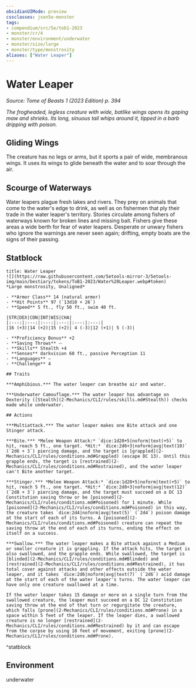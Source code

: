 ```yaml
---
obsidianUIMode: preview
cssclasses: json5e-monster
tags:
- compendium/src/5e/tob1-2023
- monster/cr/4
- monster/environment/underwater
- monster/size/large
- monster/type/monstrosity
aliases: ["Water Leaper"]
---
```

# Water Leaper
*Source: Tome of Beasts 1 (2023 Edition) p. 394*  

*The frogheaded, legless creature with wide, batlike wings opens its gaping maw and shrieks. Its long, sinuous tail whips around it, tipped in a barb dripping with poison.*

## Gliding Wings

The creature has no legs or arms, but it sports a pair of wide, membranous wings. It uses its wings to glide beneath the water and to soar through the air.

## Scourge of Waterways

Water leapers plague fresh lakes and rivers. They prey on animals that come to the water's edge to drink, as well as on fishermen that ply their trade in the water leaper's territory. Stories circulate among fishers of waterways known for broken lines and missing bait. Fishers give these areas a wide berth for fear of water leapers. Desperate or unwary fishers who ignore the warnings are never seen again; drifting, empty boats are the signs of their passing.

## Statblock

```ad-statblock
title: Water Leaper
![](https://raw.githubusercontent.com/5etools-mirror-3/5etools-img/main/bestiary/tokens/ToB1-2023/Water%20Leaper.webp#token)
*Large monstrosity, Unaligned*

- **Armor Class** 14 (natural armor)
- **Hit Points** 97 (`13d10 + 26`)
- **Speed** 5 ft., fly 50 ft., swim 40 ft.

|STR|DEX|CON|INT|WIS|CHA|
|:---:|:---:|:---:|:---:|:---:|:---:|
|16 (+3)|14 (+2)|15 (+2)| 4 (-3)|12 (+1)| 5 (-3)|

- **Proficiency Bonus** +2
- **Saving Throws** ⏤
- **Skills** Stealth +4
- **Senses** darkvision 60 ft., passive Perception 11
- **Languages** —
- **Challenge** 4

## Traits

***Amphibious.*** The water leaper can breathe air and water.

***Underwater Camouflage.*** The water leaper has advantage on Dexterity ([Stealth](2-Mechanics/CLI/rules/skills.md#Stealth)) checks made while underwater.

## Actions

***Multiattack.*** The water leaper makes one Bite attack and one Stinger attack.

***Bite.*** *Melee Weapon Attack:* `dice:1d20+5|noform|text(+5)` to hit, reach 5 ft., one target. *Hit:* `dice:2d6+3|noform|avg|text(10)` (`2d6 + 3`) piercing damage, and the target is [grappled](2-Mechanics/CLI/rules/conditions.md#Grappled) (escape DC 13). Until this grapple ends, the target is [restrained](2-Mechanics/CLI/rules/conditions.md#Restrained), and the water leaper can't Bite another target.

***Stinger.*** *Melee Weapon Attack:* `dice:1d20+5|noform|text(+5)` to hit, reach 5 ft., one target. *Hit:* `dice:2d8+3|noform|avg|text(12)` (`2d8 + 3`) piercing damage, and the target must succeed on a DC 13 Constitution saving throw or be [poisoned](2-Mechanics/CLI/rules/conditions.md#Poisoned) for 1 minute. While [poisoned](2-Mechanics/CLI/rules/conditions.md#Poisoned) in this way, the creature takes `dice:2d4|noform|avg|text(5)` (`2d4`) poison damage at the start of each of its turns. A [poisoned](2-Mechanics/CLI/rules/conditions.md#Poisoned) creature can repeat the saving throw at the end of each of its turns, ending the effect on itself on a success.

***Swallow.*** The water leaper makes a Bite attack against a Medium or smaller creature it is grappling. If the attack hits, the target is also swallowed, and the grapple ends. While swallowed, the target is [blinded](2-Mechanics/CLI/rules/conditions.md#Blinded) and [restrained](2-Mechanics/CLI/rules/conditions.md#Restrained), it has total cover against attacks and other effects outside the water leaper, and it takes `dice:2d6|noform|avg|text(7)` (`2d6`) acid damage at the start of each of the water leaper's turns. The water leaper can have only one creature swallowed at a time.

If the water leaper takes 15 damage or more on a single turn from the swallowed creature, the leaper must succeed on a DC 12 Constitution saving throw at the end of that turn or regurgitate the creature, which falls [prone](2-Mechanics/CLI/rules/conditions.md#Prone) in a space within 5 feet of the leaper. If the leaper dies, a swallowed creature is no longer [restrained](2-Mechanics/CLI/rules/conditions.md#Restrained) by it and can escape from the corpse by using 10 feet of movement, exiting [prone](2-Mechanics/CLI/rules/conditions.md#Prone).
```
^statblock

## Environment

underwater